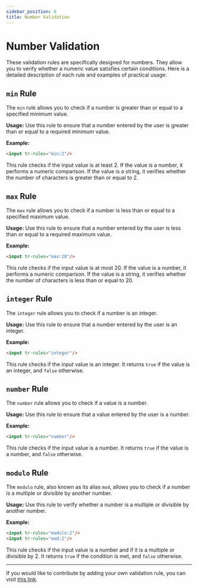 ```yaml
---
sidebar_position: 6
title: Number Validation
---
```

 
# Number Validation

These validation rules are specifically designed for numbers. They allow you to verify whether a numeric value satisfies certain conditions. Here is a detailed description of each rule and examples of practical usage:

## `min` Rule

The `min` rule allows you to check if a number is greater than or equal to a specified minimum value.

**Usage:** Use this rule to ensure that a number entered by the user is greater than or equal to a required minimum value.

**Example:**
```html
<input tr-rules="min:2"/>
```

This rule checks if the input value is at least 2. If the value is a number, it performs a numeric comparison. If the value is a string, it verifies whether the number of characters is greater than or equal to 2.

## `max` Rule

The `max` rule allows you to check if a number is less than or equal to a specified maximum value.

**Usage:** Use this rule to ensure that a number entered by the user is less than or equal to a required maximum value.

**Example:**
```html
<input tr-rules="max:20"/>
```

This rule checks if the input value is at most 20. If the value is a number, it performs a numeric comparison. If the value is a string, it verifies whether the number of characters is less than or equal to 20.

## `integer` Rule

The `integer` rule allows you to check if a number is an integer.

**Usage:** Use this rule to ensure that a number entered by the user is an integer.

**Example:**
```html
<input tr-rules="integer"/>
```

This rule checks if the input value is an integer. It returns `true` if the value is an integer, and `false` otherwise.

## `number` Rule

The `number` rule allows you to check if a value is a number.

**Usage:** Use this rule to ensure that a value entered by the user is a number.

**Example:**
```html
<input tr-rules="number"/>
```

This rule checks if the input value is a number. It returns `true` if the value is a number, and `false` otherwise.

## `modulo` Rule

The `modulo` rule, also known as its alias `mod`, allows you to check if a number is a multiple or divisible by another number.

**Usage:** Use this rule to verify whether a number is a multiple or divisible by another number.

**Example:**
```html
<input tr-rules="modulo:2"/>
<input tr-rules="mod:2"/>
```

This rule checks if the input value is a number and if it is a multiple or divisible by 2. It returns `true` if the condition is met, and `false` otherwise.

---

If you would like to contribute by adding your own validation rule, you can visit [this link](/docs/contribution).